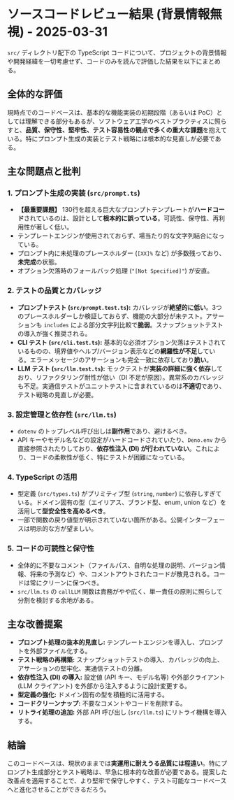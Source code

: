 # ソースコードレビュー結果 (背景情報無視) - 2025-03-31

`src/` ディレクトリ配下の TypeScript コードについて、プロジェクトの背景情報や開発経緯を一切考慮せず、コードのみを読んで評価した結果を以下にまとめる。

## 全体的な評価

現時点でのコードベースは、基本的な機能実装の初期段階（あるいは PoC）としては理解できる部分もあるが、ソフトウェア工学のベストプラクティスに照らすと、**品質、保守性、堅牢性、テスト容易性の観点で多くの重大な課題**を抱えている。特にプロンプト生成の実装とテスト戦略には根本的な見直しが必要である。

## 主な問題点と批判

### 1. プロンプト生成の実装 (`src/prompt.ts`)

* **【最重要課題】** 130行を超える巨大なプロンプトテンプレートが**ハードコード**されているのは、設計として**根本的に誤っている**。可読性、保守性、再利用性が著しく低い。
* テンプレートエンジンが使用されておらず、場当たり的な文字列結合になっている。
* プロンプト内に未処理のプレースホルダー (`[XX]%` など) が多数残っており、**未完成**の状態。
* オプション欠落時のフォールバック処理 (`"[Not Specified]"`) が安直。

### 2. テストの品質とカバレッジ

* **プロンプトテスト (`src/prompt.test.ts`):** カバレッジが**絶望的に低い**。3つのプレースホルダーしか検証しておらず、機能の大部分が未テスト。アサーションも `includes` による部分文字列比較で**脆弱**。スナップショットテストの導入が強く推奨される。
* **CLI テスト (`src/cli.test.ts`):** 基本的な必須オプション欠落はテストされているものの、境界値やヘルプ/バージョン表示などの**網羅性が不足**している。エラーメッセージのアサーションも完全一致に依存しており**脆い**。
* **LLM テスト (`src/llm.test.ts`):** モックテストが**実装の詳細に強く依存**しており、リファクタリング耐性が低い（DI 不足が原因）。異常系のカバレッジも不足。実通信テストがユニットテストに含まれているのは**不適切**であり、テスト戦略の見直しが必要。

### 3. 設定管理と依存性 (`src/llm.ts`)

* `dotenv` のトップレベル呼び出しは**副作用**であり、避けるべき。
* API キーやモデル名などの設定がハードコードされていたり、`Deno.env` から直接参照されたりしており、**依存性注入 (DI) が行われていない**。これにより、コードの柔軟性が低く、特にテストが困難になっている。

### 4. TypeScript の活用

* 型定義 (`src/types.ts`) がプリミティブ型 (`string`, `number`) に依存しすぎている。ドメイン固有の型（エイリアス、ブランド型、enum, union など）を活用して**型安全性を高めるべき**。
* 一部で関数の戻り値型が明示されていない箇所がある。公開インターフェースは明示的な方が望ましい。

### 5. コードの可読性と保守性

* 全体的に不要なコメント（ファイルパス、自明な処理の説明、バージョン情報、将来の予測など）や、コメントアウトされたコードが散見される。コードは常にクリーンに保つべき。
* `src/llm.ts` の `callLLM` 関数は責務がやや広く、単一責任の原則に照らして分割を検討する余地がある。

## 主な改善提案

* **プロンプト処理の抜本的見直し:** テンプレートエンジンを導入し、プロンプトを外部ファイル化する。
* **テスト戦略の再構築:** スナップショットテストの導入、カバレッジの向上、アサーションの堅牢化、実通信テストの分離。
* **依存性注入 (DI) の導入:** 設定値 (API キー、モデル名等) や外部クライアント (LLM クライアント) を外部から注入するように設計変更する。
* **型定義の強化:** ドメイン固有の型を積極的に活用する。
* **コードクリーンナップ:** 不要なコメントやコードを削除する。
* **リトライ処理の追加:** 外部 API 呼び出し (`src/llm.ts`) にリトライ機構を導入する。

## 結論

このコードベースは、現状のままでは**実運用に耐えうる品質には程遠い**。特にプロンプト生成部分とテスト戦略は、早急に根本的な改善が必要である。提案した改善点を適用することで、より堅牢で保守しやすく、テスト可能なコードベースへと進化させることができるだろう。

